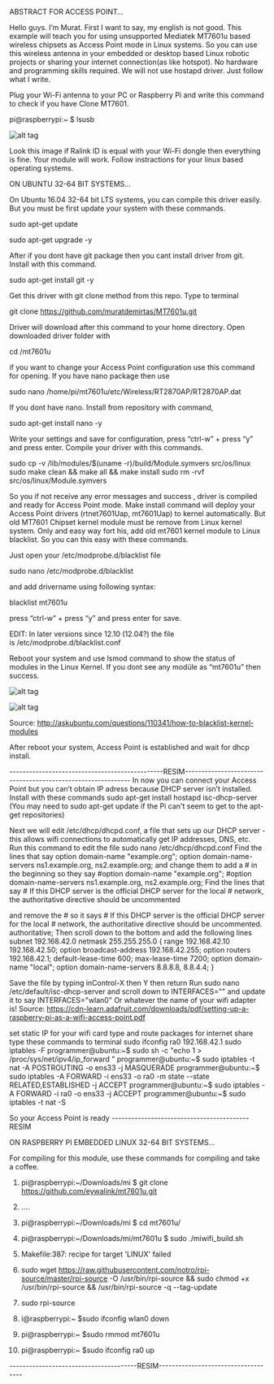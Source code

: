 ABSTRACT FOR ACCESS POINT…

Hello guys. I’m Murat. First I want to say, my english is not good. This example will teach you for using unsupported Mediatek MT7601u based wireless chipsets as Access Point mode in Linux systems. So you can use this wireless antenna in your embedded or desktop based Linux robotic projects or sharing your internet connection(as like hotspot). No hardware and programming skills required. We will not use hostapd driver. Just follow what I write.

Plug your Wi-Fi antenna to your PC or Raspberry Pi and write this command to check if you have Clone MT7601.

pi@raspberrypi:~ $ lsusb

![alt tag](http://i.hizliresim.com/aXWzNB.jpg)


Look this image if Ralink ID is equal with your Wi-Fi dongle then everything is fine. Your module will work. Follow instractions for your linux based operating systems.

ON UBUNTU 32-64 BIT SYSTEMS…



On Ubuntu 16.04 32-64 bit LTS systems, you can compile this driver easily. But you must be first update your system with these commands.

sudo apt-get update

sudo apt-get upgrade -y


After if you dont have git package then you cant install  driver from git. Install with this command.

sudo apt-get install git -y

Get this driver with git clone method from this repo. Type to terminal

git clone https://github.com/muratdemirtas/MT7601u.git

Driver will download after this command to your home directory. Open downloaded driver folder with

cd /mt7601u


if you want to change your Access Point configuration use this command for opening. If you have nano package then use

sudo nano  /home/pi/mt7601u/etc/Wireless/RT2870AP/RT2870AP.dat

If you dont have nano. Install from repository with command,

sudo apt-get install nano -y

Write your settings and save for configuration, press “ctrl-w” + press “y” and press enter. Compile your driver with this commands.

sudo cp -v /lib/modules/$(uname -r)/build/Module.symvers src/os/linux
sudo make clean && make all && make install
sudo rm -rvf src/os/linux/Module.symvers

So you if not receive any error messages and success , driver is compiled and ready for Access Point mode. Make install command will deploy your Access Point drivers (rtnet7601Uap, mt7601Uap) to kernel automatically. But old MT7601 Chipset kernel module must be remove from Linux kernel system. Only and easy way fort his, add old mt7601 kernel module to Linux blacklist. So you can this easy with these commands.

Just open your /etc/modprobe.d/blacklist file

sudo nano /etc/modprobe.d/blacklist

and add drivername using following syntax:

blacklist mt7601u 

press “ctrl-w” + press “y” and press enter for save. 

EDIT: In later versions since 12.10 (12.04?) the file is /etc/modprobe.d/blacklist.conf

Reboot your system and use lsmod command to show the status of modules in the Linux Kernel. If you dont see any modüle as “mt7601u” then success. 


![alt tag](http://i.hizliresim.com/LQrbz1.jpg)

![alt tag](http://i.hizliresim.com/ZY49ya.jpg)

Source: http://askubuntu.com/questions/110341/how-to-blacklist-kernel-modules


After reboot your system, Access Point is established and wait for dhcp install. 

-----------------------------------------------RESIM-------------------------------------------------------------
In now you can connect your Access Point but you can’t obtain IP adress because DHCP server isn’t installed. Install with these commands
sudo apt-get install hostapd isc-dhcp-server
(You may need to sudo apt-get update if the Pi can't seem to get to the apt-get repositories)

Next we will edit /etc/dhcp/dhcpd.conf, a file that sets up our DHCP server - this allows wifi connections to automatically get IP addresses, DNS, etc. Run this command to edit the file sudo nano /etc/dhcp/dhcpd.conf Find the lines that say option domain-name "example.org"; option domain-name-servers ns1.example.org, ns2.example.org; and change them to add a # in the beginning so they say #option domain-name "example.org"; #option domain-name-servers ns1.example.org, ns2.example.org; Find the lines that say # If this DHCP server is the official DHCP server for the local # network, the authoritative directive should be uncommented

and remove the # so it says # If this DHCP server is the official DHCP server for the local # network, the authoritative directive should be uncommented. authoritative;
Then scroll down to the bottom and add the following lines subnet 192.168.42.0 netmask 255.255.255.0 { range 192.168.42.10 192.168.42.50; option broadcast-address 192.168.42.255; option routers 192.168.42.1; default-lease-time 600; max-lease-time 7200; option domain-name "local"; option domain-name-servers 8.8.8.8, 8.8.4.4; }

Save the file by typing inControl-X then Y then return Run sudo nano /etc/default/isc-dhcp-server and scroll down to INTERFACES="" and update it to say INTERFACES="wlan0" Or whatever the name of your wifi adapter is!
Source: https://cdn-learn.adafruit.com/downloads/pdf/setting-up-a-raspberry-pi-as-a-wifi-access-point.pdf

set static IP for your wifi card type and route packages for internet share type these commands to terminal
sudo ifconfig ra0 192.168.42.1
sudo iptables -F
programmer@ubuntu:~$ sudo sh -c "echo 1 > /proc/sys/net/ipv4/ip_forward "
programmer@ubuntu:~$ sudo iptables -t nat -A POSTROUTING -o ens33 -j MASQUERADE
programmer@ubuntu:~$ sudo iptables -A FORWARD -i ens33 -o ra0 -m state --state RELATED,ESTABLISHED -j ACCEPT
programmer@ubuntu:~$ sudo iptables -A FORWARD -i ra0 -o ens33 -j ACCEPT
programmer@ubuntu:~$ sudo iptables -t nat -S

So your Access Point is ready
------------------------------------------RESIM




ON RASPBERRY PI EMBEDDED LINUX 32-64 BIT SYSTEMS…

For compiling for this module, use these commands for compiling and take a coffee.

1. pi@raspberrypi:~/Downloads/mi $ git clone https://github.com/eywalink/mt7601u.git
2. ....
3. pi@raspberrypi:~/Downloads/mi $ cd mt7601u/
4. pi@raspberrypi:~/Downloads/mi/mt7601u $ sudo ./miwifi_build.sh

1. Makefile:387: recipe for target 'LINUX' failed

1. sudo wget https://raw.githubusercontent.com/notro/rpi-source/master/rpi-source -O /usr/bin/rpi-source && sudo chmod +x /usr/bin/rpi-source && /usr/bin/rpi-source -q --tag-update
2. sudo rpi-source
3. i@raspberrypi:~ $sudo ifconfig wlan0 down
4. pi@raspberrypi:~ $sudo rmmod mt7601u
5. pi@raspberrypi:~ $sudo ifconfig ra0 up

---------------------------------------RESIM------------------------------------



















